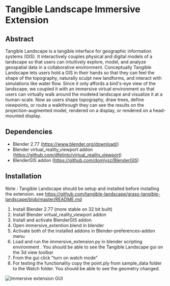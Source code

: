 # Tangible Landscape Immersive Extension

## Abstract
Tangible Landscape is a tangible interface for geographic information systems (GIS). It interactively couples physical and digital models of a landscape so that users can intuitively explore, model, and analyze geospatial data in a collaborative environment. Conceptually Tangible Landscape lets users hold a GIS in their hands so that they can feel the shape of the topography, naturally sculpt new landforms, and interact with simulations like water flow.
Since it only affords a bird's-eye view of the landscape, we coupled it with an immersive virtual environment so that users can virtually walk around the modeled landscape and visualize it at a human-scale. Now as users shape topography, draw trees, define viewpoints, or route a walkthrough they can see the results on the projection-augmented model, rendered on a display, or rendered on a head-mounted display.

## Dependencies
-   Blender 2.77 (https://www.blender.org/download/)
-   Blender virtual_reality_viewport addon (https://github.com/dfelinto/virtual_reality_viewport)
-   BlenderGIS addon (https://github.com/domlysz/BlenderGIS)

## Installation
Note : Tangible Landscape should be setup and installed before installing the extension.
see https://github.com/tangible-landscape/grass-tangible-landscape/blob/master/README.md

1.  Install Blender 2.77 (more stable on 32 bit built)
2.  Install Blender virtual_reality_viewport addon 
3.  Install and activate BlenderGIS addon 
4.  Open immersive_extention.blend in blender 
5.  Activate both of the installed addons in Blender-preferences-addon menu
4.  Load and run the immersive_extension.py in blender scripting environment . You should be able to see the Tangible Landscape gui on the 3d view toolbar 
5.  From the gui click "turn on watch mode"
6.  For testing the functionality copy the point.ply from sample_data folder to the Watch folder. You should be able to see the geometry changed. 

![Immersive extension GUI](https://github.com/tangible-landscape/tangible-landscape-immersive-extension/blob/master/blob/blender_gui.PNG)
